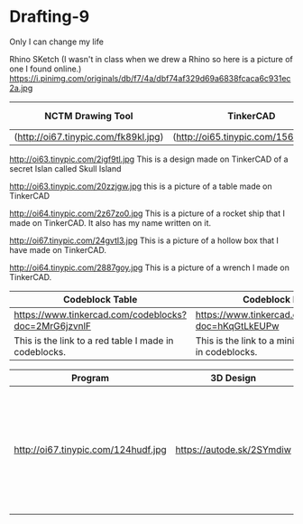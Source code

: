 # Drafting-9
Only I can change my life

Rhino SKetch (I wasn't in class when we drew a Rhino so here is a picture of one I found online.)
https://i.pinimg.com/originals/db/f7/4a/dbf74af329d69a6838fcaca6c931ec2a.jpg


| NCTM Drawing Tool  | TinkerCAD | TinkerCAD Codeblocks |
| ------------- | ------------- | ---------------------
| (http://oi67.tinypic.com/fk89kl.jpg) | (http://oi65.tinypic.com/156s1lz.jpg) |  |


http://oi63.tinypic.com/2igf9tl.jpg
This is a design made on TinkerCAD of a secret Islan called Skull Island




http://oi63.tinypic.com/20zzjgw.jpg
this is a picture of a table made on TinkerCAD




http://oi64.tinypic.com/2z67zo0.jpg
This is a picture of a rocket ship that I made on TinkerCAD. It also has my name written on it.




http://oi67.tinypic.com/24gvtl3.jpg
This is a picture of a hollow box that I have made on TinkerCAD.




http://oi64.tinypic.com/2887goy.jpg
This is a picture of a wrench I made on TinkerCAD.


| Codeblock Table | Codeblock House |
| ------------- | ------------- | 
| https://www.tinkercad.com/codeblocks?doc=2MrG6jzvnlF | https://www.tinkercad.com/codeblocks?doc=hKqGtLkEUPw |
| This is the link to a red table I made in codeblocks.| This is the link to a mini housem I made in codeblocks. |



| Program | 3D Design | Description |
| ------------- | ------------- | ---------------------
| http://oi67.tinypic.com/124hudf.jpg |  https://autode.sk/2SYmdiw | This is a picture of a cup. If you press the link it will redirect you to Auto Desk Viewer. I made it on TinkerCAD. |
